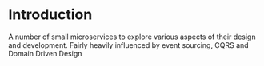 # Introduction 

A number of small microservices to explore various aspects of 
their design and development. Fairly heavily influenced by event sourcing,
CQRS and Domain Driven Design

  
